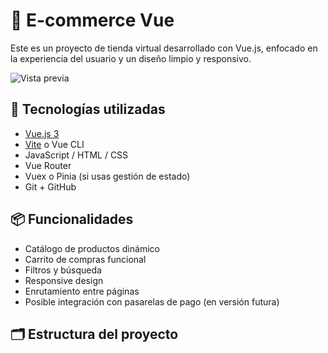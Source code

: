 # 🛒 E-commerce Vue

Este es un proyecto de tienda virtual desarrollado con Vue.js, enfocado en la experiencia del usuario y un diseño limpio y responsivo.

![Vista previa](src/assets/portadapp1.png)

## 🧰 Tecnologías utilizadas

- [Vue.js 3](https://vuejs.org/)
- [Vite](https://vitejs.dev/) o Vue CLI
- JavaScript / HTML / CSS
- Vue Router
- Vuex o Pinia (si usas gestión de estado)
- Git + GitHub

## 📦 Funcionalidades

- Catálogo de productos dinámico
- Carrito de compras funcional
- Filtros y búsqueda
- Responsive design
- Enrutamiento entre páginas
- Posible integración con pasarelas de pago (en versión futura)

## 🗂️ Estructura del proyecto


